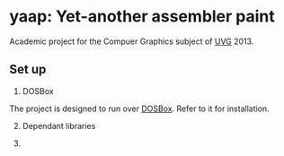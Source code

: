# yaap: Yet-another assembler paint

Academic project for the Compuer Graphics subject of [UVG](http://www.uvg.edu.gt) 2013.

## Set up

1. DOSBox

The project is designed to run over [DOSBox](http://www.dosbox.com/). Refer to it for installation.

2. Dependant libraries

3. 


